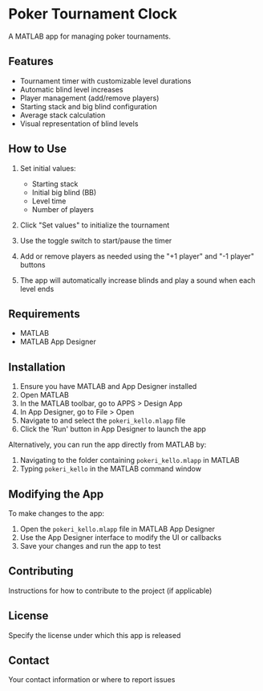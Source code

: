 # Poker Tournament Clock

A MATLAB app for managing poker tournaments.

## Features

- Tournament timer with customizable level durations
- Automatic blind level increases
- Player management (add/remove players)
- Starting stack and big blind configuration
- Average stack calculation
- Visual representation of blind levels

## How to Use

1. Set initial values:
   - Starting stack
   - Initial big blind (BB)
   - Level time
   - Number of players

2. Click "Set values" to initialize the tournament

3. Use the toggle switch to start/pause the timer

4. Add or remove players as needed using the "+1 player" and "-1 player" buttons

5. The app will automatically increase blinds and play a sound when each level ends

## Requirements

- MATLAB 
- MATLAB App Designer

## Installation

1. Ensure you have MATLAB and App Designer installed
2. Open MATLAB
3. In the MATLAB toolbar, go to APPS > Design App
4. In App Designer, go to File > Open
5. Navigate to and select the `pokeri_kello.mlapp` file
6. Click the 'Run' button in App Designer to launch the app

Alternatively, you can run the app directly from MATLAB by:
1. Navigating to the folder containing `pokeri_kello.mlapp` in MATLAB
2. Typing `pokeri_kello` in the MATLAB command window

## Modifying the App

To make changes to the app:
1. Open the `pokeri_kello.mlapp` file in MATLAB App Designer
2. Use the App Designer interface to modify the UI or callbacks
3. Save your changes and run the app to test

## Contributing

Instructions for how to contribute to the project (if applicable)

## License

Specify the license under which this app is released

## Contact

Your contact information or where to report issues
